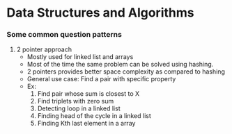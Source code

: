 # Data Structures and Algorithms

### Some common question patterns
1. 2 pointer approach
    - Mostly used for linked list and arrays
    - Most of the time the same problem can be solved using hashing.
    - 2 pointers provides better space complexity as compared to hashing
    - General use case: Find a pair with specific property
    - Ex: 
        1. Find pair whose sum is closest to X
        2. Find triplets with zero sum
        3. Detecting loop in a linked list
        4. Finding head of the cycle in a linked list
        5. Finding Kth last element in a array